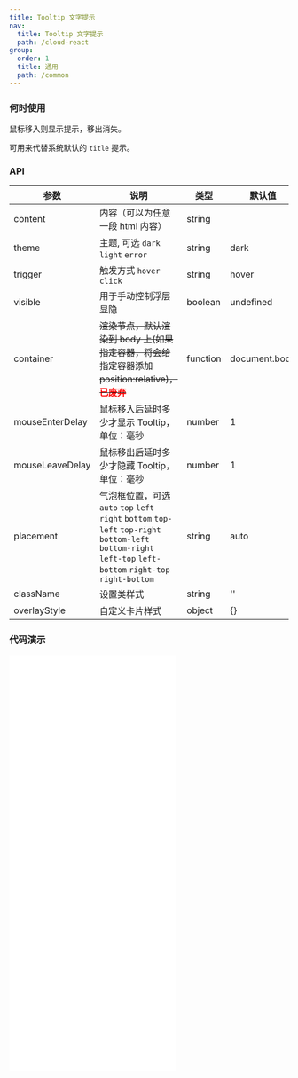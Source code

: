 ```yaml
---
title: Tooltip 文字提示
nav:
  title: Tooltip 文字提示
  path: /cloud-react
group:
  order: 1
  title: 通用
  path: /common
---
```


### 何时使用

鼠标移入则显示提示，移出消失。

可用来代替系统默认的 `title` 提示。

### API

| 参数            | 说明                                                                                                                                                          | 类型     | 默认值        |
| --------------- | ------------------------------------------------------------------------------------------------------------------------------------------------------------- | -------- | ------------- |
| content         | 内容（可以为任意一段 html 内容）                                                                                                                              | string   |               |
| theme           | 主题, 可选 `dark` `light` `error`                                                                                                                             | string   | dark          |
| trigger         | 触发方式 `hover` `click`                                                                                                                                                     | string   | hover         |
| visible         | 用于手动控制浮层显隐                                                                                                                                          | boolean  | undefined             |
| container       | <del>渲染节点，默认渲染到 body 上(如果指定容器，将会给指定容器添加 position:relative)，<b style="color: red">已废弃</b></del>                                                             | function | document.body |
| mouseEnterDelay | 鼠标移入后延时多少才显示 Tooltip，单位：毫秒                                                                                                                  | number   | 1             |
| mouseLeaveDelay | 鼠标移出后延时多少才隐藏 Tooltip，单位：毫秒                                                                                                                  | number   | 1             |
| placement       | 气泡框位置，可选 `auto` `top` `left` `right` `bottom` `top-left` `top-right` `bottom-left` `bottom-right` `left-top` `left-bottom` `right-top` `right-bottom` | string   | auto          |
| className       | 设置类样式                                                                                                                           | string   | ''            |
| overlayStyle    | 自定义卡片样式                                                                                                                       | object   | {}            |

 ### 代码演示 

<embed src="@components/tooltip/demos/basic-tooltip.md" /> 

<embed src="@components/tooltip/demos/control.md" /> 

<embed src="@components/tooltip/demos/placement.md" /> 

<embed src="@components/tooltip/demos/theme.md" /> 

<embed src="@components/tooltip/demos/tigger.md" /> 
